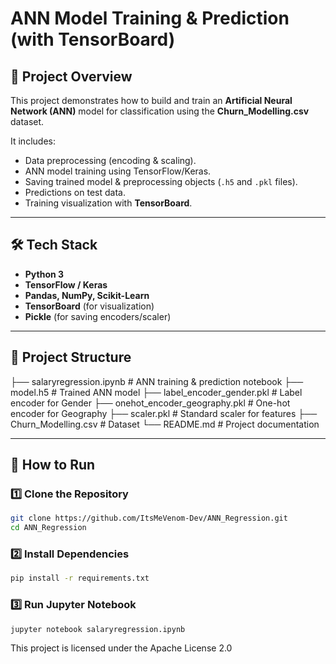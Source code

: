# ANN Model Training & Prediction (with TensorBoard)

## 📌 Project Overview  
This project demonstrates how to build and train an **Artificial Neural Network (ANN)** model for classification using the **Churn_Modelling.csv** dataset.  

It includes:  
- Data preprocessing (encoding & scaling).  
- ANN model training using TensorFlow/Keras.  
- Saving trained model & preprocessing objects (`.h5` and `.pkl` files).  
- Predictions on test data.  
- Training visualization with **TensorBoard**.  

---

## 🛠️ Tech Stack  
- **Python 3**  
- **TensorFlow / Keras**  
- **Pandas, NumPy, Scikit-Learn**  
- **TensorBoard** (for visualization)  
- **Pickle** (for saving encoders/scaler)  

---

## 📂 Project Structure  
├── salaryregression.ipynb # ANN training & prediction notebook
├── model.h5 # Trained ANN model
├── label_encoder_gender.pkl # Label encoder for Gender
├── onehot_encoder_geography.pkl # One-hot encoder for Geography
├── scaler.pkl # Standard scaler for features
├── Churn_Modelling.csv # Dataset
└── README.md # Project documentation




---

## 🚀 How to Run  

### 1️⃣ Clone the Repository  
```bash
git clone https://github.com/ItsMeVenom-Dev/ANN_Regression.git
cd ANN_Regression
```

### 2️⃣ Install Dependencies
```bash
pip install -r requirements.txt
```

### 3️⃣ Run Jupyter Notebook
```bash
jupyter notebook salaryregression.ipynb
```

This project is licensed under the Apache License 2.0
